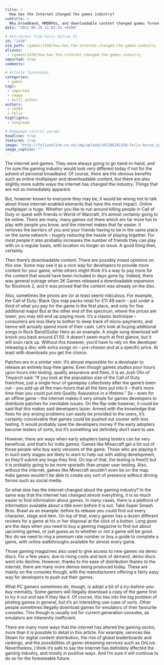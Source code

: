 ```yaml
---
title: >
  How has the Internet changed the games industry?
subtitle: >
  Why broadband, MMORPGs, and downloadable content changed games forever
date: "2011-06-28 11:02:32 +0100"

# Attributes from Felix Online V1
id: "1438"
old_path: /games/1438/how-has-the-internet-changed-the-games-industry
aliases:
 - /games/1438/how-has-the-internet-changed-the-games-industry
imported: true
comments:

# Article Taxonomies
categories:
 - games
tags:
 - imported
 - image
 - multi-author
authors:
 - cb908
 - felix
highlights:
 - longread

# Homepage control params
headline: true
featured: true
image: "http://felixonline.co.uk/img/upload/201106281158-felix-horse.jpg"
image_caption: ""
---
```


The internet and games. They were always going to go hand-in-hand, and I’m sure the gaming industry would look very different today if not for the advent of personal broadband. Of course, there are the obvious benefits such as online multiplayer and downloadable content, but there are also slightly more subtle ways the internet has changed the industry. Things that are not so immediately apparent.

But, however known to everyone they may be, it would be wrong not to talk about those internet-enabled elements that have the most impact. Online multiplayer is huge. Whether you like to run around killing people in Call of Duty or quest with friends in World of Warcraft, it’s almost certainly going to be online. There are many, many games out there which are far more fun to play with people you know, and the internet makes that far easier. It removes the barriers of you and your friends having to be in the same place on the same network – hugely reducing the hassle of playing together. For most people it also probably increases the number of friends they can play with on a regular basis, with location no longer an issue. A good thing then, certainly.

Then there’s downloadable content. There are possibly mixed opinions on this one. Some may see it as a nice way for developers to provide more content for your game, while others might think it’s a way to pay more for the content that would have been included in days gone by. Indeed, there was general outrage when 2K Games released a downloadable expansion for Bioshock 2, and it was proved that the content was already on the disc.

Also, sometimes the prices are (or at least seem) ridiculous. For example, the Call of Duty: Black Ops map packs retail for £11.49 each – just under a third of what you pay for the game in the first place, and only for five additional maps! But at the other end of the spectrum, where the prices are lower, you may still end up paying more. It’s a classic technique – consumers are less likely to bother to keep track of micro-payments, and hence will actually spend more of their cash. Let’s look at buying additional songs in Rock Band/Guitar Hero as an example. A single song download will knock you back around £1.50. It doesn’t seem much at first glance, but it will soon rack up. Without this however, you’d have to rely on the developer releasing a disc with extra songs on – pre-chosen and at a specific price. At least with downloads you get the choice.

Patches are in a similar vein. It’s almost impossible for a developer to release an entirely bug-free game. Even though games studios pour hours upon hours into testing, quality assurance and fixes, it is as Josh Olin of Treyarch said: “If you look at the population size of the Call of Duty franchise, just a single hour of gameplay collectively after the game’s been out - you add up all the man-hours that all the fans put into it - that’s more time than you could put into Quality Assurance in a lifetime.” So – even for an offline game – the internet makes it very simple for games developers to distribute patches for inevitable issues. On the flip-side however, it could be said that this makes said developers lazier. Armed with the knowledge that fixes for any arising problems can easily be provided to the users, it’s certainly conceivable that games could be pushed out sooner with less testing. It would probably save the developers money if the early adopters become testers of sorts, but it’s something we definitely don’t want to see.

However, there are ways when early adopters being testers can be very beneficial, and that’s for indie games. Games like Minecraft get a lot out of those people who buy early versions of the game. Those who are playing it in such early stages are likely to want to help out with aiding development, so they’ll submit any bugs they find. On top of that, the testing is free(!) but it is probably going to be more sporadic than proper user testing. Also, without the internet, games like Minecraft wouldn’t even be on the map. Indie games wouldn’t be able to create any sort of presence without driving forces such as social media.

So what else has the internet changed about the gaming industry? In the same way that the internet has changed almost everything, it is so much easier to find information about games. In many cases, there is a plethora of information available about a title even before it is out. Take Super Smash Bros. Brawl as an example: before its release you could find out every character, stage and item. On top of that, every gamer has a dozen different reviews for a game at his or her disposal at the click of a button. Long gone are the days when you need to buy a gaming magazine to find out about upcoming games, or just guess as to whether or not a game will be good. Nor do we need to ring a premium rate number or buy a guide to complete a game, with online walkthroughs available for almost every game.

Those gaming magazines also used to give access to new games via demo discs. For a few years, due to rising costs and lack of demand, demo discs went into decline. However, thanks to the ease of distribution thanks to the internet, there are many more demos being produced today. These are mainly on the consoles though, with the manufacturers offering a fairly easy way for developers to push out their games.

What PC gamers sometimes do, though, is adopt a bit of a try-before-you-buy mentality. Some gamers will illegally download a copy of the game first to try it out and see if they like it. Of course, this ties into the big problem of pirating games in general, but it’s an interesting use-case of sorts. Other people sometimes illegally download games for emulators of their favourite consoles. This though is usually not for current generation consoles, as emulators are inherently inefficient.

There are many more ways that the internet has altered the gaming sector, more than it is possible to detail in this article. For example, services like Steam for digital content distribution, the rise of global leaderboards and rankings, and the possibilities of game-streaming services such as OnLive. Nevertheless, I think it’s safe to say the internet has definitely affected the gaming industry, and mostly in positive ways. And I’m sure it will continue to do so for the foreseeable future.
